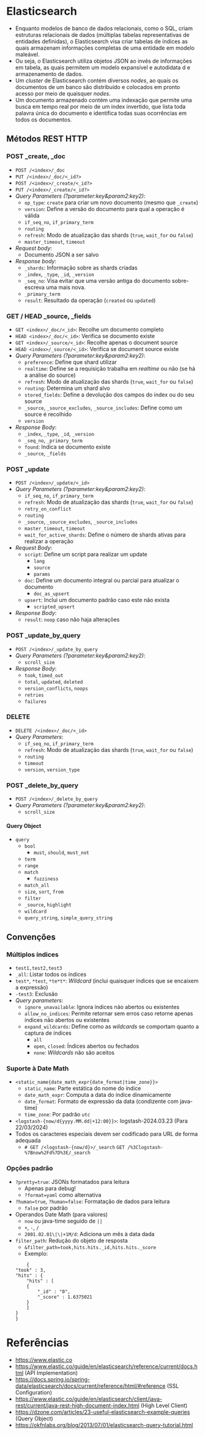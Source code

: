 # Elasticsearch
- Enquanto modelos de banco de dados relacionais, como o SQL, criam estruturas relacionais de dados (múltiplas tabelas representativas de entidades definidas), o Elasticsearch visa criar tabelas de índices as quais armazenam informações completas de uma entidade em modelo maleável.
- Ou seja, o Elasticsearch utiliza objetos JSON ao invés de informações em tabela, as quais permitem um modelo expansível e autodidata d e armazenamento de dados.
- Um _cluster_ de Elasticsearch contém diversos _nodes_, ao quais os documentos de um banco são distribuído e colocados em pronto acesso por meio de quaisquer _nodes_.
- Um documento armazenado contém uma indexação que permite uma busca em tempo real por meio de um index invertido, que lista toda palavra única do documento e identifica todas suas ocorrências em todos os documentos.

## Métodos REST HTTP

### POST _create, _doc
- `POST /<index>/_doc`
- `PUT /<index>/_doc/<_id?>`
- `POST /<index>/_create/<_id?>`
- `PUT /<index>/_create/<_id?>`
- _Query Parameters (?parameter:key&param2:key2)_:
    - `op_type`: `create` para criar um novo documento (mesmo que `_create`)
    - `version`: Define a versão do documento para qual a operação é válida
    - `if_seq_no`, `if_primary_term`
    - `routing`
    - `refresh`: Modo de atualização das shards (`true`, `wait_for` ou `false`)
    - `master_timeout`, `timeout`
- _Request body_:
    - Documento JSON a ser salvo
- _Response body_:
    - `_shards`: Informação sobre as shards criadas
    - `_index`, `_type`, `_id`, `_version`
    - `_seq_no`: Visa evitar que uma versão antiga do documento sobre-escreva uma mais nova.
    - `_primary_term`
    - `result`: Resultado da operação (`created` ou `updated`)

### GET / HEAD _source, _fields
- `GET <index>/_doc/<_id>`: Recolhe um documento completo
- `HEAD <index>/_doc/<_id>`: Verifica se documento existe
- `GET <index>/_source/<_id>`: Recolhe apenas o document source
- `HEAD <index>/_source/<_id>`: Verifica se document source existe
- _Query Parameters (?parameter:key&param2:key2)_:
    - `preference`: Define que shard utilizar
    - `realtime`: Define se a requisição trabalha em _realtime_ ou não (se há a análise do source)
    - `refresh`: Modo de atualização das shards (`true`, `wait_for` ou `false`)
    - `routing`: Determina um shard alvo
    - `stored_fields`: Define a devolução dos campos do index ou do seu source
    - `_source`, `_source_excludes`, `_source_includes`: Define como um source é recolhido
    - `version`
- _Response Body_:
    - `_index`, `_type`, `_id`, `_version`
    - `_seq_no`, `_primary_term`
    - `found`: Indica se documento existe
    - `_source`, `_fields`

### POST _update
- `POST /<index>/_update/<_id>`
- _Query Parameters (?parameter:key&param2:key2)_:
    - `if_seq_no`, `if_primary_term`
    - `refresh`: Modo de atualização das shards (`true`, `wait_for` ou `false`)
    - `retry_on_conflict`
    - `routing`
    - `_source`, `_source_excludes`, `_source_includes`
    - `master_timeout`, `timeout`
    - `wait_for_active_shards`: Define o número de shards ativas para realizar a operação
- _Request Body_:
    - `script`: Define um script para realizar um update
        - `lang`
        - `source`
        - `params`
    - `doc`: Define um documento integral ou parcial para atualizar o documento
        - `doc_as_upsert`
    - `upsert`: Inclui um documento padrão caso este não exista
        - `scripted_upsert`
- _Response Body_:
    - `result`: `noop` caso não haja alterações

### POST _update_by_query
- `POST /<index>/_update_by_query`
- _Query Parameters (?parameter:key&param2:key2)_:
    - `scroll_size`
- _Response Body_:
    - `took`, `timed_out`
    - `total`, `updated`, `deleted`
    - `version_conflicts`, `noops`
    - `retries`
    - `failures`
    
### DELETE
- `DELETE /<index>/_doc/<_id>`
- _Query Parameters_:
    - `if_seq_no`, `if_primary_term`
    - `refresh`: Modo de atualização das shards (`true`, `wait_for` ou `false`)
    - `routing`
    - `timeout`
    - `version`, `version_type`
    
### POST _delete_by_query
- `POST /<index>/_delete_by_query`
- _Query Parameters (?parameter:key&param2:key2)_:
    - `scroll_size`
    
#### Query Object
- `query`
    - `bool`
        - `must`, `should`, `must_not`
    - `term`
    - `range`
    - `match`
        - `fuzziness`
    - `match_all`
    - `size`, `sort`, `from`
    - `filter`
    - `_source`, `highlight`
    - `wildcard`
    - `query_string`, `simple_query_string`
    
## Convenções

### Múltiplos índices
- `test1,test2,test3`
- `_all`: Listar todos os índices
- `test*`, `*test`, `*te*t*`: _Wildcard_ (inclui quaisquer índices que se encaixem a expressão)
- `-test3`: Exclusão
- _Query parameters_:
    - `ignore_unavailable`: Ignora índices não abertos ou existentes
    - `allow_no_indices`: Permite retornar sem erros caso retorne apenas índices não abertos ou existentes
    - `expand_wildcards`: Define como as _wildcards_ se comportam quanto a captura de índices
        - `all`
        - `open`, `closed`: Índices abertos ou fechados
        - `none`: _Wildcards_ não são aceitos

### Suporte à Date Math
- `<static_name{date_math_expr{date_format|time_zone}}>`
    - `static_name`: Parte estática do nome do índice
    - `date_math_expr`: Computa a data do índice dinamicamente
    - `date_format`: Formato de expressão da data (condizente com java-time)
    - `time_zone`: Por padrão `utc`
- `<logstash-{now/d{yyyy.MM.dd|+12:00}}>`: logstash-2024.03.23 (Para 22/03/2024)
- Todos os caracteres especiais devem ser codificado para URL de forma adequada
    - `# GET /<logstash-{now/d}>/_search`
      `GET /%3Clogstash-%7Bnow%2Fd%7D%3E/_search`

### Opções padrão
- `?pretty=true`: JSONs formatados para leitura
    - Apenas para debug!
    - `?format=yaml` como alternativa
- `?human=true`, `?human=false`: Formatação de dados para leitura
    - `false` por padrão
- Operandos Date Math (para valores)
    - `now` ou java-time seguido de `||`
    - `+`, `-`, `/`
    - `2001.02.01\|\|+1M/d`: Adiciona um mês à data dada
- `filter_path`: Redução do objeto de resposta
    - `&filter_path=took,hits.hits._id,hits.hits._score`
    - Exemplo:
    ```
        {
    "took" : 3,
    "hits" : {
        "hits" : [
        {
            "_id" : "0",
            "_score" : 1.6375021
        }
        ]
    }
    }
    ```
    
# Referências
- https://www.elastic.co
- https://www.elastic.co/guide/en/elasticsearch/reference/current/docs.html (APÌ Implementation)
- https://docs.spring.io/spring-data/elasticsearch/docs/current/reference/html/#reference (SSL Configuration)
- https://www.elastic.co/guide/en/elasticsearch/client/java-rest/current/java-rest-high-document-index.html (High Level Client)
- https://dzone.com/articles/23-useful-elasticsearch-example-queries (Query Object)
- https://okfnlabs.org/blog/2013/07/01/elasticsearch-query-tutorial.html
